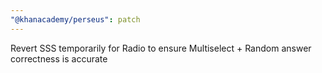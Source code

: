 ```yaml
---
"@khanacademy/perseus": patch
---
```


Revert SSS temporarily for Radio to ensure Multiselect + Random answer correctness is accurate
